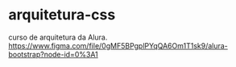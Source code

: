 # arquitetura-css
curso de arquitetura da Alura. 
https://www.figma.com/file/0gMF5BPgplPYqQA6Om1T1sk9/alura-bootstrap?node-id=0%3A1